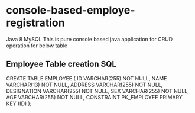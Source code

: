 # console-based-employe-registration
Java 8 
MySQL
This is pure console based java application for CRUD operation for below table

## Employee Table creation SQL
CREATE TABLE EMPLOYEE (
ID VARCHAR(255) NOT NULL,
NAME VARCHAR(13) NOT NULL,
ADDRESS VARCHAR(255) NOT NULL,
DESIGNATION VARCHAR(255) NOT NULL,
SEX VARCHAR(255) NOT NULL,
AGE VARCHAR(255) NOT NULL,
CONSTRAINT PK_EMPLOYEE PRIMARY KEY (ID)
);

